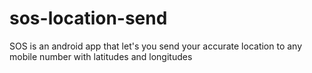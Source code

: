 # sos-location-send
SOS is an android app that let's you send your accurate location to any mobile number with latitudes and longitudes
